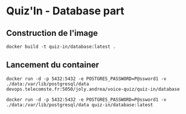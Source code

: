 # Quiz'In - Database part

## Construction de l'image
```
docker build -t quiz-in/database:latest .
```

## Lancement du container
```
docker run -d -p 5432:5432 -e POSTGRES_PASSWORD=P@ssword1 -v ./data:/var/lib/postgresql/data devops.telecomste.fr:5050/joly.andrea/voice-quiz/quiz-in/database

docker run -d -p 5432:5432 -e POSTGRES_PASSWORD=P@ssword1 -v ./data:/var/lib/postgresql/data quiz-in/database:latest
```
